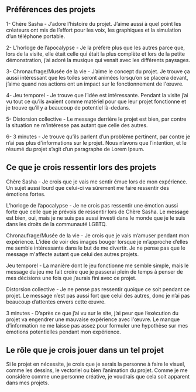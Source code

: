 ## Préférences des projets

1- Chère Sasha - J’adore l’histoire du projet. J’aime aussi à quel point les créateurs ont mis de l’effort pour les voix, les graphiques et la simulation d’un téléphone portable. 

2- L’horloge de l’apocalypse - Je la préfère plus que les autres parce que, lors de la visite, elle était celle qui était la plus complète et lors de la petite démonstration, j’ai adoré la musique qui venait avec les différents paysages.

3- Chronaufrage/Musée de la vie - J’aime le concept du projet. Je trouve ça aussi intéressant que les toiles seront animées lorsqu’on se placera devant, j’aime quand nos actions ont un impact sur le fonctionnement de l'œuvre.

4- Jeu temporel - Je trouve que l’idée est intéressante. Pendant la visite j’ai vu tout ce qu’ils avaient comme matériel pour que leur projet fonctionne et je trouve qu’il y a beaucoup de potentiel là-dedans. 

5- Distorsion collective - Le message derrière le projet est bien, par contre la situation ne m'intéresse pas autant que celle des autres.

6- 3 minutes - Je trouve qu’ils parlent d’un problème pertinent, par contre je n’ai pas plus d'informations sur le projet. Nous n’avons que l’intention, et le résumé du projet s’agit d’un paragraphe de Lorem Ipsum.

## Ce que je crois ressentir lors des projets

Chère Sasha - Je crois que je vais me sentir émue lors de mon expérience. Un sujet aussi lourd que celui-ci va sûrement me faire ressentir des émotions fortes. 

L’horloge de l’apocalypse - Je ne crois pas ressentir une émotion aussi forte que celle que je prévois de ressentir lors de Chère Sasha. Le message est bien, oui, mais je ne suis pas aussi investi dans le monde que je le suis dans les droits de la communauté LGBTQ.

Chronaufrage/Musée de la vie - Je crois que je vais m’amuser pendant mon expérience. L’idée de voir des images bouger lorsque je m’approche d’elles me semble intéressante dans le but de me divertir. Je ne pense pas que le message m'affecte autant que celui des autres projets.

Jeu temporel - La manière dont le jeu fonctionne me semble simple, mais le message du jeu me fait croire que je passerai plein de temps à penser de mes décisions une fois que j’aurais fini avec ce projet.

Distorsion collective - Je ne pense pas ressentir quoique ce soit pendant ce projet. Le message n’est pas aussi fort que celui des autres, donc je n’ai pas beaucoup d’attentes envers cette œuvre.

3 minutes - D’après ce que j’ai vu sur le site, j’ai peur que l’exécution du projet va engendrer une mauvaise expérience avec l'œuvre. Le manque d’information ne me laisse pas assez pour formuler une hypothèse sur mes émotions potentielles pendant mon expérience.

## Le rôle que je crois jouer dans un tel projet

Si le projet en nécessite, je crois que je serais la personne à faire le visuel, comme les dessins, le vectoriel ou bien l’animation du projet. Comme je me considère comme une personne créative, je voudrais que cela soit apparent dans mes projets. 


